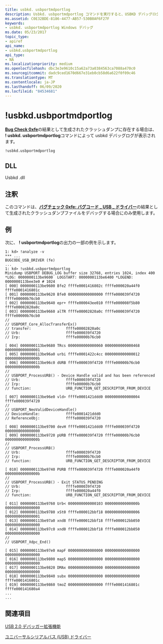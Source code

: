 ```yaml
---
title: usbkd. usbportmdportlog
description: Usbkd. usbportmdportlog コマンドを実行すると、USBKD デバッグログが、バグチェック0xFE の結果として生成されたクラッシュダンプに存在する場合に表示されます。
ms.assetid: C0E32BDE-8186-4477-AB57-530B0AF6F27F
keywords:
- usbkd. usbportmdportlog Windows デバッグ
ms.date: 05/23/2017
topic_type:
- apiref
api_name:
- usbkd.usbportmdportlog
api_type:
- NA
ms.localizationpriority: medium
ms.openlocfilehash: dbc3e3e9610c15a62a73a0384563ca7088a470c0
ms.sourcegitcommit: dadc9ced1670d667e31eb0cb58d6a622f0f09c46
ms.translationtype: MT
ms.contentlocale: ja-JP
ms.lasthandoff: 06/09/2020
ms.locfileid: "84534681"
---
```

# <a name="usbkdusbportmdportlog"></a>!usbkd.usbportmdportlog


[**Bug Check 0xfe**](bug-check-0xfe--bugcode-usb-driver.md)の結果として生成されたクラッシュダンプに存在する場合は、 **! usbkd. usbportmdportlog**コマンドによって usbkd デバッグログが表示されます。

```dbgcmd
!usbkd.usbportmdportlog
```

## <a name="span-iddllspanspan-iddllspandll"></a><span id="DLL"></span><span id="dll"></span>DLL


Usbkd .dll

<a name="remarks"></a>注釈
-------

このコマンドは、[**バグチェック 0xfe: バグコード \_ USB \_ ドライバー**](bug-check-0xfe--bugcode-usb-driver.md)の結果として生成されたクラッシュダンプファイルをデバッグする場合にのみ使用します。

<a name="examples"></a>例
--------

次に、 **! usbportmdportlog**の出力の一部の例を示します。

```dbgcmd
1: kd> !analyze -v
*** ...
BUGCODE_USB_DRIVER (fe) 
...
1: kd> !usbkd.usbportmdportlog
Minidump USBPORT DEBUG_LOG buffer size 32768, entries 1024, index 400
*LOG: 0000000113be9600  LOGSTART: 0000000113be6400 *LOGEND: 0000000113bee3e0 # 1024 
[ 000] 0000000113be9600 Bfe2 ffffe0001416802c ffffe000020a44f0 ffffe0001416801c 
[ 001] 0000000113be9620 Bfe0 0000000000000000 ffffe000039f4720 ffffe00000b76cb0 
[ 002] 0000000113be9640 epr+ ffffe000043ee010 ffffe000008f5b80 ffffe00002820a0c 
[ 003] 0000000113be9660 alTR ffffe00002820a0c ffffe000039f4720 ffffe00000b76cb0 
//
// USBPORT_Core_AllocTransferEx()
// transfer:                ffffe00002820a0c
// Urb:                     ffffe000039f4720
// Irp:                     ffffe00000b76cb0

[ 004] 0000000113be9680 TRcs 0000000000000060 0000000000000468 0000000000000001 
[ 005] 0000000113be96a0 urbi ffffe0001422c4cc 0000000000000012 000000000000000b 
[ 006] 0000000113be96c0 dURB ffffe000039f4720 ffffe00000b76cb0 000000000000000b 
//
// USBPORT_ProcessURB() - Device Handle valid and has been referenced
// Urb:                     ffffe000039f4720
// Irp:                     ffffe00000b76cb0
// function:                URB_FUNCTION_GET_DESCRIPTOR_FROM_DEVICE

[ 007] 0000000113be96e0 vld> ffffe0001421ddd0 0000000000000004 ffffe000039f4720 
//
// USBPORT_NeoValidDeviceHandle()
// DeviceHandle:            ffffe0001421ddd0
// ReferenceObj:            ffffe000039f4720

[ 008] 0000000113be9700 devH ffffe0001421ddd0 ffffe000039f4720 0000000000000000 
[ 009] 0000000113be9720 pURB ffffe000039f4720 ffffe00000b76cb0 000000000000000b 
//
// USBPORT_ProcessURB()
// Urb:                     ffffe000039f4720
// Irp:                     ffffe00000b76cb0
// function:                URB_FUNCTION_GET_DESCRIPTOR_FROM_DEVICE

[ 010] 0000000113be9740 PURB ffffe000039f4720 ffffe000020a44f0 000000000000000b 
//
// USBPORT_ProcessURB() - Exit STATUS_PENDING
// Urb:                     ffffe000039f4720
// Irp:                     ffffe000020a44f0
// function:                URB_FUNCTION_GET_DESCRIPTOR_FROM_DEVICE

[ 011] 0000000113be9760 Urb< 0000000000000103 000000000000000b 0000000000000000 
[ 012] 0000000113be9780 xSt0 ffffe000012bbf18 0000000000000006 0000000000000001 
[ 013] 0000000113be97a0 xnd8 ffffe000012bbf18 ffffe000012bb050 0000000000000000 
[ 014] 0000000113be97c0 xnd0 ffffe000012bbf18 ffffe000012bb050 0000000000000000 
//
// USBPORT_Xdpc_End()

[ 015] 0000000113be97e0 mapF 0000000000000000 0000000000000000 0000000000000000 
[ 016] 0000000113be9800 map5 0000000000000000 0000000000000000 0000000000000000 
[ 017] 0000000113be9820 DMAx 0000000000000000 0000000000000000 0000000000000000 
[ 018] 0000000113be9840 subx 0000000000000000 0000000000000000 ffffe0001416801c 
[ 019] 0000000113be9860 tmoZ 0000000000000000 ffffe0001416801c ffffe000141680a4 
...
...
```

## <a name="span-idsee_alsospansee-also"></a><span id="see_also"></span>関連項目


[USB 2.0 デバッガー拡張機能](usb-2-0-extensions.md)

[ユニバーサルシリアルバス (USB) ドライバー](https://docs.microsoft.com/windows-hardware/drivers/usbcon/)

 

 






